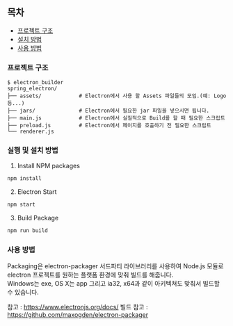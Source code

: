 ## 목차

* [프로젝트 구조](#프로젝트-구조)
* [설치 방법](#설치-방법)
* [사용 방법](#사용-방법)

### 프로젝트 구조

```
$ electron_builder
spring_electron/
├── assets/            # Electron에서 사용 할 Assets 파일들의 모임.(예: Logo 등...) 
├── jars/              # Electron에서 필요한 jar 파일을 넣으시면 됩니다.
├── main.js            # Electron에서 실질적으로 Build를 할 때 필요한 스크립트 
├── preload.js         # Electron에서 페이지를 호출하기 전 필요한 스크립트
└── renderer.js        
```

### 실행 및 설치 방법

1. Install NPM packages
```sh
npm install
```

2. Electron Start
```sh
npm start
```

3. Build Package
```sh
npm run build
```
### 사용 방법

Packaging은 electron-packager 서드파티 라이브러리를 사용하여 Node.js 모듈로 electron 프로젝트를 원하는 플랫폼 환경에 맞춰 빌드를 해줍니다.<br>
Windows는 exe, OS X는 app 그리고 ia32,  x64과 같이 아키텍쳐도 맞춰서 빌드할 수 있습니다.

참고 : <https://www.electronjs.org/docs/>
빌드 참고 : <https://github.com/maxogden/electron-packager>
